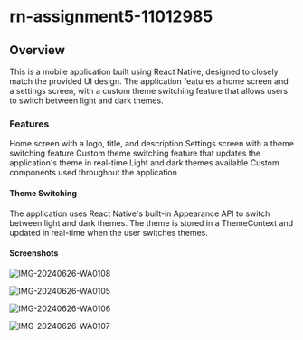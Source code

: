 # rn-assignment5-11012985

## Overview
This is a mobile application built using React Native, designed to closely match the provided UI design. The application features a home screen and a settings screen, with a custom theme switching feature that allows users to switch between light and dark themes.

### Features
Home screen with a logo, title, and description Settings screen with a theme switching feature Custom theme switching feature that updates the application's theme in real-time Light and dark themes available Custom components used throughout the application

#### Theme Switching
The application uses React Native's built-in Appearance API to switch between light and dark themes. The theme is stored in a ThemeContext and updated in real-time when the user switches themes.




#### Screenshots


![IMG-20240626-WA0108](https://github.com/BrightAgbemenu/rn-assignment5-11012985/assets/136804517/b6c002ef-3ab6-48f0-8ba1-6a8357d18415)


![IMG-20240626-WA0105](https://github.com/BrightAgbemenu/rn-assignment5-11012985/assets/136804517/3cfcb528-0ee3-46e8-976f-dd888c41cbf7)


![IMG-20240626-WA0106](https://github.com/BrightAgbemenu/rn-assignment5-11012985/assets/136804517/2c551bfb-080f-4167-8544-36a4b8685f78)


![IMG-20240626-WA0107](https://github.com/BrightAgbemenu/rn-assignment5-11012985/assets/136804517/47c13a6b-86b5-4539-9f20-6a022f748b89)



